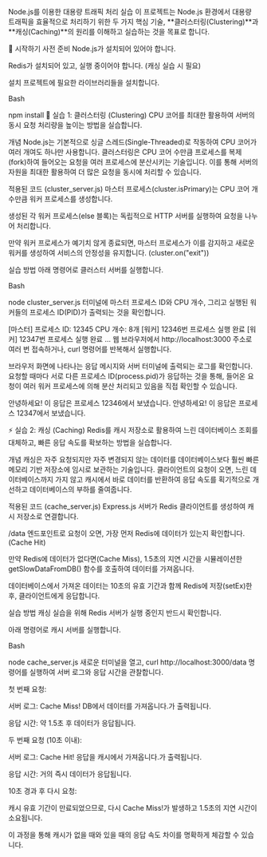 Node.js를 이용한 대용량 트래픽 처리 실습
이 프로젝트는 Node.js 환경에서 대용량 트래픽을 효율적으로 처리하기 위한 두 가지 핵심 기술, **클러스터링(Clustering)**과 **캐싱(Caching)**의 원리를 이해하고 실습하는 것을 목표로 합니다.

🚀 시작하기
사전 준비
Node.js가 설치되어 있어야 합니다.

Redis가 설치되어 있고, 실행 중이어야 합니다. (캐싱 실습 시 필요)

설치
프로젝트에 필요한 라이브러리들을 설치합니다.

Bash

npm install
🔬 실습 1: 클러스터링 (Clustering)
CPU 코어를 최대한 활용하여 서버의 동시 요청 처리량을 높이는 방법을 실습합니다.

개념
Node.js는 기본적으로 싱글 스레드(Single-Threaded)로 작동하여 CPU 코어가 여러 개여도 하나만 사용합니다. 클러스터링은 CPU 코어 수만큼 프로세스를 복제(fork)하여 들어오는 요청을 여러 프로세스에 분산시키는 기술입니다. 이를 통해 서버의 자원을 최대한 활용하여 더 많은 요청을 동시에 처리할 수 있습니다.

적용된 코드 (cluster_server.js)
마스터 프로세스(cluster.isPrimary)는 CPU 코어 개수만큼 워커 프로세스를 생성합니다.

생성된 각 워커 프로세스(else 블록)는 독립적으로 HTTP 서버를 실행하여 요청을 나누어 처리합니다.

만약 워커 프로세스가 예기치 않게 종료되면, 마스터 프로세스가 이를 감지하고 새로운 워커를 생성하여 서비스의 안정성을 유지합니다. (cluster.on("exit"))

실습 방법
아래 명령어로 클러스터 서버를 실행합니다.

Bash

node cluster_server.js
터미널에 마스터 프로세스 ID와 CPU 개수, 그리고 실행된 워커들의 프로세스 ID(PID)가 출력되는 것을 확인합니다.

[마스터] 프로세스 ID: 12345
CPU 개수: 8개
[워커] 12346번 프로세스 실행 완료
[워커] 12347번 프로세스 실행 완료
...
웹 브라우저에서 http://localhost:3000 주소로 여러 번 접속하거나, curl 명령어를 반복해서 실행합니다.

브라우저 화면에 나타나는 응답 메시지와 서버 터미널에 출력되는 로그를 확인합니다. 요청할 때마다 서로 다른 프로세스 ID(process.pid)가 응답하는 것을 통해, 들어온 요청이 여러 워커 프로세스에 의해 분산 처리되고 있음을 직접 확인할 수 있습니다.

안녕하세요! 이 응답은 프로세스 12346에서 보냈습니다.
안녕하세요! 이 응답은 프로세스 12347에서 보냈습니다.

⚡ 실습 2: 캐싱 (Caching)
Redis를 캐시 저장소로 활용하여 느린 데이터베이스 조회를 대체하고, 빠른 응답 속도를 확보하는 방법을 실습합니다.

개념
캐싱은 자주 요청되지만 자주 변경되지 않는 데이터를 데이터베이스보다 훨씬 빠른 메모리 기반 저장소에 임시로 보관하는 기술입니다. 클라이언트의 요청이 오면, 느린 데이터베이스까지 가지 않고 캐시에서 바로 데이터를 반환하여 응답 속도를 획기적으로 개선하고 데이터베이스의 부하를 줄여줍니다.

적용된 코드 (cache_server.js)
Express.js 서버가 Redis 클라이언트를 생성하여 캐시 저장소로 연결합니다.

/data 엔드포인트로 요청이 오면, 가장 먼저 Redis에 데이터가 있는지 확인합니다. (Cache Hit)

만약 Redis에 데이터가 없다면(Cache Miss), 1.5초의 지연 시간을 시뮬레이션한 getSlowDataFromDB() 함수를 호출하여 데이터를 가져옵니다.

데이터베이스에서 가져온 데이터는 10초의 유효 기간과 함께 Redis에 저장(setEx)한 후, 클라이언트에게 응답합니다.

실습 방법
캐싱 실습을 위해 Redis 서버가 실행 중인지 반드시 확인합니다.

아래 명령어로 캐시 서버를 실행합니다.

Bash

node cache_server.js
새로운 터미널을 열고, curl http://localhost:3000/data 명령어를 실행하여 서버 로그와 응답 시간을 관찰합니다.

첫 번째 요청:

서버 로그: Cache Miss! DB에서 데이터를 가져옵니다.가 출력됩니다.

응답 시간: 약 1.5초 후 데이터가 응답됩니다.

두 번째 요청 (10초 이내):

서버 로그: Cache Hit! 응답을 캐시에서 가져옵니다.가 출력됩니다.

응답 시간: 거의 즉시 데이터가 응답됩니다.

10초 경과 후 다시 요청:

캐시 유효 기간이 만료되었으므로, 다시 Cache Miss!가 발생하고 1.5초의 지연 시간이 소요됩니다.

이 과정을 통해 캐시가 없을 때와 있을 때의 응답 속도 차이를 명확하게 체감할 수 있습니다.
